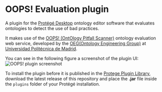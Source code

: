 # OOPS! Evaluation plugin
A plugin for the [Protégé Desktop](http://protege.stanford.edu/) ontology editor software that evaluates ontologies to detect the use of bad practices.

It makes use of the [OOPS! (OntOlogy Pitfall Scanner)](http://oops.linkeddata.es/) ontology evaluation web service, developed by the [OEG(Ontology Engineering Group)](http://www.oeg-upm.net/) at [Universidad Politécnica de Madrid](http://fi.upm.es/).

You can see in the following figure a screenshot of the plugin UI:
![OOPS! plugin screenshot](http://oi67.tinypic.com/zlz1ud.jpg)

To install the plugin before it is published in the [Protege Plugin Library](http://protegewiki.stanford.edu/wiki/Protege_Plugin_Library), download the latest release of this repository and place the **.jar** file inside the ``plugins`` folder of your Protégé installation.
